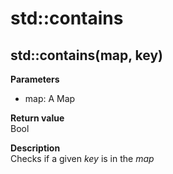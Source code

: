 # std::contains

## std::contains(map, key)
**Parameters**  
* map: A Map

**Return value**  
Bool  

**Description**  
Checks if a given _key_ is in the _map_